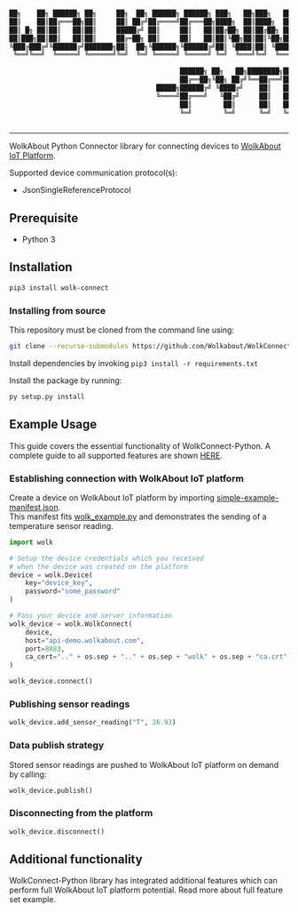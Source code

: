 ```sh

██╗    ██╗ ██████╗ ██╗     ██╗  ██╗ ██████╗ ██████╗ ███╗   ██╗███╗   ██╗███████╗ ██████╗████████╗
██║    ██║██╔═══██╗██║     ██║ ██╔╝██╔════╝██╔═══██╗████╗  ██║████╗  ██║██╔════╝██╔════╝╚══██╔══╝
██║ █╗ ██║██║   ██║██║     █████╔╝ ██║     ██║   ██║██╔██╗ ██║██╔██╗ ██║█████╗  ██║        ██║   
██║███╗██║██║   ██║██║     ██╔═██╗ ██║     ██║   ██║██║╚██╗██║██║╚██╗██║██╔══╝  ██║        ██║   
╚███╔███╔╝╚██████╔╝███████╗██║  ██╗╚██████╗╚██████╔╝██║ ╚████║██║ ╚████║███████╗╚██████╗   ██║   
 ╚══╝╚══╝  ╚═════╝ ╚══════╝╚═╝  ╚═╝ ╚═════╝ ╚═════╝ ╚═╝  ╚═══╝╚═╝  ╚═══╝╚══════╝ ╚═════╝   ╚═╝   
                                                                                                 
                                           ██████╗ ██╗   ██╗████████╗██╗  ██╗ ██████╗ ███╗   ██╗ 
                                           ██╔══██╗╚██╗ ██╔╝╚══██╔══╝██║  ██║██╔═══██╗████╗  ██║ 
                                     █████╗██████╔╝ ╚████╔╝    ██║   ███████║██║   ██║██╔██╗ ██║ 
                                     ╚════╝██╔═══╝   ╚██╔╝     ██║   ██╔══██║██║   ██║██║╚██╗██║ 
                                           ██║        ██║      ██║   ██║  ██║╚██████╔╝██║ ╚████║ 
                                           ╚═╝        ╚═╝      ╚═╝   ╚═╝  ╚═╝ ╚═════╝ ╚═╝  ╚═══╝ 
                                                                                                 

```
----
WolkAbout Python Connector library for connecting devices to [WolkAbout IoT Platform](https://demo.wolkabout.com/#/login).

Supported device communication protocol(s):
* JsonSingleReferenceProtocol

## Prerequisite


* Python 3


## Installation


```sh
pip3 install wolk-connect
```

### Installing from source


This repository must be cloned from the command line using:
```sh
git clone --recurse-submodules https://github.com/Wolkabout/WolkConnect-Python.git
```

Install dependencies by invoking `pip3 install -r requirements.txt`

Install the package by running:
```python
py setup.py install
```

## Example Usage

This guide covers the essential functionality of WolkConnect-Python.
A complete guide to all supported features are shown [HERE](https://github.com/Wolkabout/WolkConnect-Python/tree/master/examples/full_feature_set).

### Establishing connection with WolkAbout IoT platform

Create a device on WolkAbout IoT platform by importing [simple-example-manifest.json](https://github.com/Wolkabout/WolkConnect-Python/blob/master/examples/simple/simple-example-manifest.json).<br />
This manifest fits [wolk_example.py](https://github.com/Wolkabout/WolkConnect-Python/blob/master/examples/simple/wolk_example.py) and demonstrates the sending of a temperature sensor reading.

```python
import wolk

# Setup the device credentials which you received
# when the device was created on the platform
device = wolk.Device(
    key="device_key",
    password="some_password"
)

# Pass your device and server information
wolk_device = wolk.WolkConnect(
    device,
    host="api-demo.wolkabout.com",
    port=8883,
    ca_cert=".." + os.sep + ".." + os.sep + "wolk" + os.sep + "ca.crt"
)

wolk_device.connect()
```

### Publishing sensor readings
```python
wolk_device.add_sensor_reading("T", 26.93)
```

### Data publish strategy

Stored sensor readings are pushed to WolkAbout IoT platform on demand by calling:
```python
wolk_device.publish()
```

### Disconnecting from the platform
```python
wolk_device.disconnect()
```

## Additional functionality

WolkConnect-Python library has integrated additional features which can perform full WolkAbout IoT platform potential. Read more about full feature set example.
